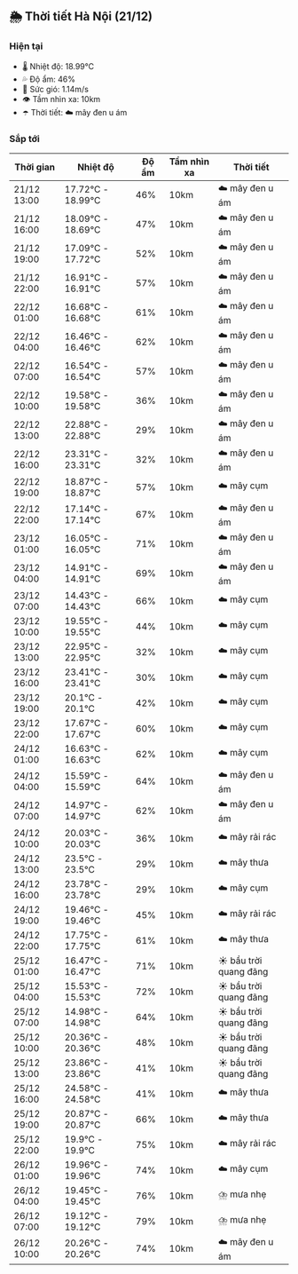 ## 🌦️ Thời tiết Hà Nội (21/12)

### Hiện tại

- 🌡️ Nhiệt độ: 18.99℃
- 💦 Độ ẩm: 46%
- 💨 Sức gió: 1.14m/s
- 👁️ Tầm nhìn xa: 10km
- ☂️ Thời tiết: ☁️ mây đen u ám

### Sắp tới

| Thời gian | Nhiệt độ | Độ ẩm | Tầm nhìn xa | Thời tiết |
| --- | --- | --- | --- | --- |
| 21/12 13:00 | 17.72℃ - 18.99℃ | 46% | 10km | ☁️ mây đen u ám |
| 21/12 16:00 | 18.09℃ - 18.69℃ | 47% | 10km | ☁️ mây đen u ám |
| 21/12 19:00 | 17.09℃ - 17.72℃ | 52% | 10km | ☁️ mây đen u ám |
| 21/12 22:00 | 16.91℃ - 16.91℃ | 57% | 10km | ☁️ mây đen u ám |
| 22/12 01:00 | 16.68℃ - 16.68℃ | 61% | 10km | ☁️ mây đen u ám |
| 22/12 04:00 | 16.46℃ - 16.46℃ | 62% | 10km | ☁️ mây đen u ám |
| 22/12 07:00 | 16.54℃ - 16.54℃ | 57% | 10km | ☁️ mây đen u ám |
| 22/12 10:00 | 19.58℃ - 19.58℃ | 36% | 10km | ☁️ mây đen u ám |
| 22/12 13:00 | 22.88℃ - 22.88℃ | 29% | 10km | ☁️ mây đen u ám |
| 22/12 16:00 | 23.31℃ - 23.31℃ | 32% | 10km | ☁️ mây đen u ám |
| 22/12 19:00 | 18.87℃ - 18.87℃ | 57% | 10km | ☁️ mây cụm |
| 22/12 22:00 | 17.14℃ - 17.14℃ | 67% | 10km | ☁️ mây đen u ám |
| 23/12 01:00 | 16.05℃ - 16.05℃ | 71% | 10km | ☁️ mây đen u ám |
| 23/12 04:00 | 14.91℃ - 14.91℃ | 69% | 10km | ☁️ mây đen u ám |
| 23/12 07:00 | 14.43℃ - 14.43℃ | 66% | 10km | ☁️ mây cụm |
| 23/12 10:00 | 19.55℃ - 19.55℃ | 44% | 10km | ☁️ mây cụm |
| 23/12 13:00 | 22.95℃ - 22.95℃ | 32% | 10km | ☁️ mây cụm |
| 23/12 16:00 | 23.41℃ - 23.41℃ | 30% | 10km | ☁️ mây cụm |
| 23/12 19:00 | 20.1℃ - 20.1℃ | 42% | 10km | ☁️ mây cụm |
| 23/12 22:00 | 17.67℃ - 17.67℃ | 60% | 10km | ☁️ mây cụm |
| 24/12 01:00 | 16.63℃ - 16.63℃ | 62% | 10km | ☁️ mây cụm |
| 24/12 04:00 | 15.59℃ - 15.59℃ | 64% | 10km | ☁️ mây đen u ám |
| 24/12 07:00 | 14.97℃ - 14.97℃ | 62% | 10km | ☁️ mây đen u ám |
| 24/12 10:00 | 20.03℃ - 20.03℃ | 36% | 10km | ☁️ mây rải rác |
| 24/12 13:00 | 23.5℃ - 23.5℃ | 29% | 10km | ☁️ mây thưa |
| 24/12 16:00 | 23.78℃ - 23.78℃ | 29% | 10km | ☁️ mây cụm |
| 24/12 19:00 | 19.46℃ - 19.46℃ | 45% | 10km | ☁️ mây rải rác |
| 24/12 22:00 | 17.75℃ - 17.75℃ | 61% | 10km | ☁️ mây thưa |
| 25/12 01:00 | 16.47℃ - 16.47℃ | 71% | 10km | ☀️ bầu trời quang đãng |
| 25/12 04:00 | 15.53℃ - 15.53℃ | 72% | 10km | ☀️ bầu trời quang đãng |
| 25/12 07:00 | 14.98℃ - 14.98℃ | 64% | 10km | ☀️ bầu trời quang đãng |
| 25/12 10:00 | 20.36℃ - 20.36℃ | 48% | 10km | ☀️ bầu trời quang đãng |
| 25/12 13:00 | 23.86℃ - 23.86℃ | 41% | 10km | ☀️ bầu trời quang đãng |
| 25/12 16:00 | 24.58℃ - 24.58℃ | 41% | 10km | ☁️ mây thưa |
| 25/12 19:00 | 20.87℃ - 20.87℃ | 66% | 10km | ☁️ mây thưa |
| 25/12 22:00 | 19.9℃ - 19.9℃ | 75% | 10km | ☁️ mây rải rác |
| 26/12 01:00 | 19.96℃ - 19.96℃ | 74% | 10km | ☁️ mây cụm |
| 26/12 04:00 | 19.45℃ - 19.45℃ | 76% | 10km | ⛈️ mưa nhẹ |
| 26/12 07:00 | 19.12℃ - 19.12℃ | 79% | 10km | ⛈️ mưa nhẹ |
| 26/12 10:00 | 20.26℃ - 20.26℃ | 74% | 10km | ☁️ mây đen u ám |
